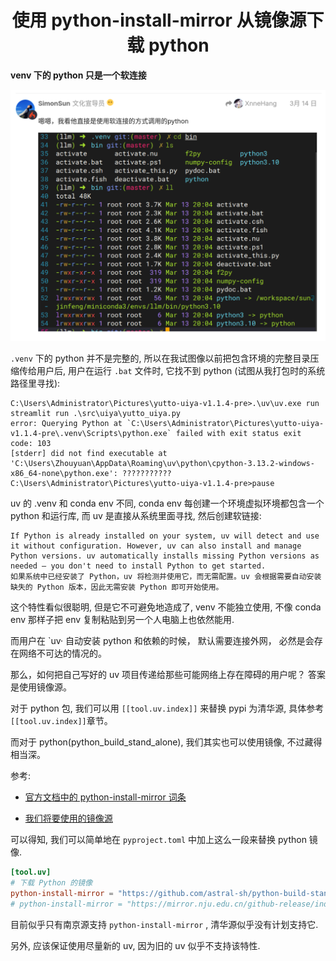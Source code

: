 <h1 align="center">使用 python-install-mirror 从镜像源下载 python</h1>

**venv 下的 python 只是一个软连接**

![](../images/python_link.png)

`.venv` 下的 python 并不是完整的, 所以在我试图像以前把包含环境的完整目录压缩传给用户后, 用户在运行 `.bat` 文件时, 它找不到 python (试图从我打包时的系统路径里寻找):

```shell
C:\Users\Administrator\Pictures\yutto-uiya-v1.1.4-pre>.\uv\uv.exe run streamlit run .\src\uiya\yutto_uiya.py
error: Querying Python at `C:\Users\Administrator\Pictures\yutto-uiya-v1.1.4-pre\.venv\Scripts\python.exe` failed with exit status exit code: 103
[stderr] did not find executable at 'C:\Users\Zhouyuan\AppData\Roaming\uv\python\cpython-3.13.2-windows-x86_64-none\python.exe': ???????????                                                                                                                                                                  C:\Users\Administrator\Pictures\yutto-uiya-v1.1.4-pre>pause
```

uv 的 .venv 和 conda env 不同, conda env 每创建一个环境虚拟环境都包含一个 python 和运行库, 而 uv 是直接从系统里面寻找, 然后创建软链接:

```shell
If Python is already installed on your system, uv will detect and use it without configuration. However, uv can also install and manage Python versions. uv automatically installs missing Python versions as needed — you don't need to install Python to get started.
如果系统中已经安装了 Python，uv 将检测并使用它，而无需配置。uv 会根据需要自动安装缺失的 Python 版本，因此无需安装 Python 即可开始使用。
```

这个特性看似很聪明, 但是它不可避免地造成了, venv 不能独立使用, 不像 conda env 那样子把 env 复制粘贴到另一个人电脑上也依然能用.

而用户在 `uv· 自动安装 python 和依赖的时候， 默认需要连接外网， 必然是会存在网络不可达的情况的。

那么，如何把自己写好的 uv 项目传递给那些可能网络上存在障碍的用户呢？ 答案是使用镜像源。

对于 python 包, 我们可以用 `[[tool.uv.index]]` 来替换 pypi 为清华源, 具体参考`[[tool.uv.index]]`章节。

而对于 python(python_build_stand_alone), 我们其实也可以使用镜像, 不过藏得相当深。

参考:

- [官方文档中的 python-install-mirror 词条](https://docs.astral.sh/uv/reference/settings/#python-install-mirror)

- [我们将要使用的镜像源](https://github.com/tuna/issues/issues/2125)

可以得知, 我们可以简单地在 `pyproject.toml` 中加上这么一段来替换 python 镜像.

```toml
[tool.uv]
# 下载 Python 的镜像
python-install-mirror = "https://github.com/astral-sh/python-build-standalone/releases/download" # 使用官方的镜像, 直接从 github 安装, 需要连接外网, 官方默认配置
# python-install-mirror = "https://mirror.nju.edu.cn/github-release/indygreg/python-build-standalone/" # 使用南京大学的镜像, 可能需要更新 uv 到新版本.
```

目前似乎只有南京源支持 `python-install-mirror` , 清华源似乎没有计划支持它.

另外, 应该保证使用尽量新的 uv, 因为旧的 uv 似乎不支持该特性.
